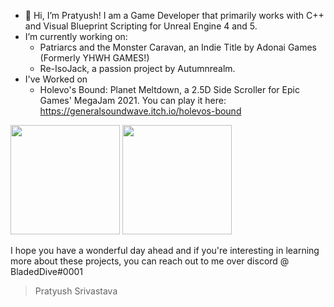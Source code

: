 - 👋 Hi, I’m Pratyush! I am a Game Developer that primarily works with C++ and Visual Blueprint Scripting for Unreal Engine 4 and 5. 
- I’m currently working on:
  - Patriarcs and the Monster Caravan, an Indie Title by Adonai Games (Formerly YHWH GAMES!)
  - Re-IsoJack, a passion project by Autumnrealm.
- I've Worked on 
  - Holevo's Bound: Planet Meltdown, a 2.5D Side Scroller for Epic Games' MegaJam 2021. You can play it here: https://generalsoundwave.itch.io/holevos-bound

<img src="https://user-images.githubusercontent.com/47223534/130740037-87d44b4b-28cd-40af-8726-0a3a79bdf0b9.png" width="175" height="175"> <img src="https://user-images.githubusercontent.com/47223534/130739040-e8c2994d-eb34-4404-bf9c-42a3aa5fb1f0.png" width="175" height="175">

I hope you have a wonderful day ahead and if you're interesting in learning more about these projects, you can reach out to me over discord @ BladedDive#0001


>Pratyush Srivastava

<!---
PratyushSr/PratyushSr is a ✨ special ✨ repository because its `README.md` (this file) appears on your GitHub profile.
You can click the Preview link to take a look at your changes.
--->
